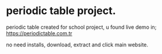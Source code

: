 
# periodic table project.

periodic table created for school project, u found live demo in;
https://periodictable.com.tr

no need installs, download, extract and click main website.
